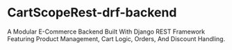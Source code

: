 # CartScopeRest-drf-backend
A Modular E-Commerce Backend Built With Django REST Framework Featuring Product Management, Cart Logic, Orders, And Discount Handling.
